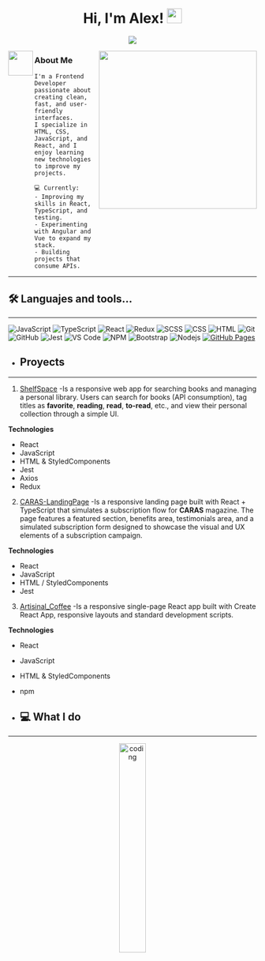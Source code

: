 <h1 align="center">
  Hi, I'm Alex!
  <img src="https://media.giphy.com/media/hvRJCLFzcasrR4ia7z/giphy.gif" width="30">
</h1>

<div align="center">
<img src="https://readme-typing-svg.herokuapp.com?font=Architects+Daughter&color=449DFC&size=27&center=true&lines=Developer+Front-End...;I+have+20+years...;Always+learning..." />  
</div>


<picture align="right"><img align="right" src="https://media.tenor.com/pPoUmi0Z1fUAAAAC/cat-pet.gif" width="320" /></picture>

  <img align="left" src = "https://github.com/7oSkaaa/7oSkaaa/blob/main/Images/about_me.gif?raw=true" width = 50px>
  
### About Me ###




```
I'm a Frontend Developer passionate about creating clean, fast, and user-friendly interfaces.  
I specialize in HTML, CSS, JavaScript, and React, and I enjoy learning new technologies to improve my projects.  

💻 Currently:
- Improving my skills in React, TypeScript, and testing.
- Experimenting with Angular and Vue to expand my stack.
- Building projects that consume APIs.
```
<hr>


## 🛠️ Languajes and tools...
-------------------
![JavaScript](https://img.shields.io/badge/-JavaScript-000?&logo=JavaScript)
![TypeScript](https://img.shields.io/badge/-TypeScript-000?&logo=TypeScript&logoColor=007ACC)
![React](https://img.shields.io/badge/-React-000?&logo=React)
![Redux](https://img.shields.io/badge/-Redux-000?&logo=Redux)
![SCSS](https://img.shields.io/badge/-SCSS-000?&logo=Sass)
![CSS](https://img.shields.io/badge/-CSS-000?&logo=CSS3)
![HTML](https://img.shields.io/badge/-HTML-000?&logo=HTML5)
![Git](https://img.shields.io/badge/-Git-000?&logo=Git)
![GitHub](https://img.shields.io/badge/-GitHub-000?&logo=GitHub)
![Jest](https://img.shields.io/badge/-Jest-000?&logo=Jest)
![VS Code](https://img.shields.io/badge/-VS%20Code-000?&logo=Visual-Studio-Code)
![NPM](https://img.shields.io/badge/-NPM-000?&logo=NPM)
![Bootstrap](https://img.shields.io/badge/-Bootstrap-000?&logo=Bootstrap)
![Nodejs](https://img.shields.io/badge/-Nodejs-000?&logo=Node.js)
<a href="#"><img alt="GitHub Pages" src="https://img.shields.io/badge/GitHub%20Pages-000.svg?logo=github&logoColor=white"></a> 


<!--
### Profile Stats

<img alt="Alex's Github Stats" src="https://github-readme-stats.vercel.app/api/?username=Alex0-8&show_icons=true&include_all_commits=true&count_private=true&theme=react&hide_border=true&bg_color=1F222E&title_color=F85D7F&icon_color=F8D866" height="192px"/><img alt="Alex's Top Languages" src="https://github-readme-stats.vercel.app/api/top-langs/?username=Alex0-8&langs_count=8&layout=compact&theme=react&hide_border=true&bg_color=1F222E&title_color=F85D7F&icon_color=F8D866" height="192px"/>


### 🔥 Streak Stats

![Alex's GitHub stats](https://github-readme-streak-stats.herokuapp.com/?user=Alex0-8&theme=tokyonight)
-->


- <h2>Proyects</h2>
-------------------
1. [ShelfSpace](https://github.com/Alex0-8/Shelf_Space)
-Is a responsive web app for searching books and managing a personal library.
Users can search for books (API consumption), tag titles as **favorite**, **reading**, **read**, **to-read**, etc., and view their personal collection through a simple UI.

**Technologies**
- React
- JavaScript
- HTML & StyledComponents
- Jest
- Axios
- Redux


2. [CARAS-LandingPage](https://github.com/Alex0-8/Caras_Landing_Page)
-Is a responsive landing page built with React + TypeScript that simulates a subscription flow for **CARAS** magazine. The page features a featured section, benefits area, testimonials area, and a simulated subscription form designed to showcase the visual and UX elements of a subscription campaign.

**Technologies**
- React
- JavaScript
- HTML / StyledComponents
- Jest

3. [Artisinal_Coffee](https://github.com/Alex0-8/Artisanal_Coffee)
-Is a responsive single-page React app built with Create React App, responsive layouts and standard development scripts.

**Technologies**
- React
- JavaScript
- HTML & StyledComponents
- npm



- <h2>💻 What I do</h2>
-------------------
<div align="center">
<img src="https://media2.giphy.com/media/v1.Y2lkPTc5MGI3NjExdXZwNGtxa3JhbDNoNGh6NGkxa2pvZmt4MHBkbjg4aXJidDAwbWRpZCZlcD12MV9pbnRlcm5hbF9naWZfYnlfaWQmY3Q9Zw/hvEdKpliYKcY0s4Pak/giphy.gif" alt="coding" width="33%"/>
</div>
